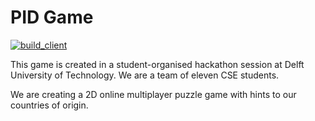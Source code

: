 <!-- vi: tw=80
  -->

# PID Game

[![build_client](https://github.com/iannisdezwart/pid-game/actions/workflows/build_client.yml/badge.svg)](https://github.com/iannisdezwart/pid-game/actions/workflows/build_client.yml)

This game is created in a student-organised hackathon session at Delft
University of Technology. We are a team of eleven CSE students.

We are creating a 2D online multiplayer puzzle game with hints to our countries
of origin.
